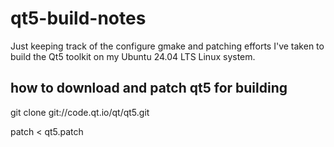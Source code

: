 # qt5-build-notes

Just keeping track of the configure gmake and patching efforts I've taken to build the Qt5 toolkit on my Ubuntu 24.04 LTS Linux system.

## how to download and patch qt5 for building

git clone git://code.qt.io/qt/qt5.git

patch < qt5.patch
